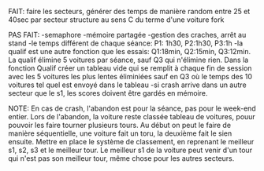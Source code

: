 FAIT:
faire les secteurs, générer des temps de manière random entre 25 et 40sec par secteur
structure au sens C du terme d'une voiture
fork

PAS FAIT:
-semaphore
-mémoire partagée
-gestion des craches, arrêt au stand
-le temps différent de chaque séance: P1: 1h30, P2:1h30, P3:1h
-la qualif est une autre fonction que les essais: Q1:18min, Q2:15min, Q3:12min. La qualif élimine 5 voitures par séance, sauf Q3 qui n'élimine rien.
Dans la fonction Qualif créer un tableau vide qui se remplit à chaque fin de session avec les 5 voitures les plus lentes éliminiées sauf en Q3 où le temps des 10 voitures tel quel est envoyé dans le tableau
-si crash arrive dans un autre secteur que le s1, les scores doivent être gardés en mémoire.


NOTE:
En cas de crash, l'abandon est pour la séance, pas pour le week-end entier. Lors de l'abandon, la voiture reste classée
tableau de voitures, pouur pouvoir les faire tourner plusieurs tours. Au début on peut le faire de manière séquentielle, une voiture fait un toru, la deuxième fait le sien ensuite. Mettre en place le système de classement, en reprenant le meilleur s1, s2, s3 et le meilleur tour. Le meilleur s1 de la voiture peut venir d'un tour qui n'est pas son meilleur tour, même chose pour les autres secteurs.
 


